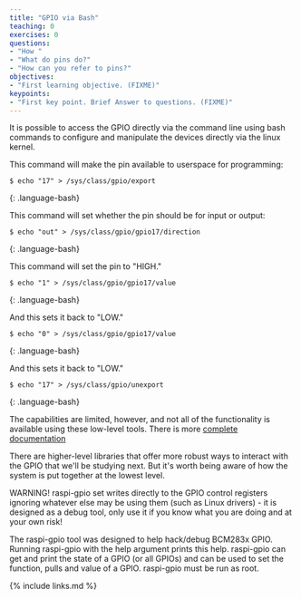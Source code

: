 ```yaml
---
title: "GPIO via Bash"
teaching: 0
exercises: 0
questions:
- "How "
- "What do pins do?"
- "How can you refer to pins?"
objectives:
- "First learning objective. (FIXME)"
keypoints:
- "First key point. Brief Answer to questions. (FIXME)"
---
```

It is possible to access the GPIO directly via the command line using bash commands to configure and manipulate the devices directly via the linux kernel.

This command will make the pin available to userspace for programming:
~~~
$ echo "17" > /sys/class/gpio/export
~~~
{: .language-bash}

This command will set whether the pin should be for input or output:
~~~
$ echo "out" > /sys/class/gpio/gpio17/direction
~~~
{: .language-bash}

This command will set the pin to "HIGH."
~~~
$ echo "1" > /sys/class/gpio/gpio17/value
~~~
{: .language-bash}

And this sets it back to "LOW."
~~~
$ echo "0" > /sys/class/gpio/gpio17/value
~~~
{: .language-bash}

And this sets it back to "LOW."
~~~
$ echo "17" > /sys/class/gpio/unexport
~~~
{: .language-bash}

The capabilities are limited, however, and not all of the functionality is available using these low-level tools. There is more [complete documentation](https://www.kernel.org/doc/Documentation/gpio/sysfs.txt)

There are higher-level libraries that offer more robust ways to interact with the GPIO that we'll be studying next. But it's worth being aware of how the system is put together at the lowest level.

WARNING! raspi-gpio set writes directly to the GPIO control registers
ignoring whatever else may be using them (such as Linux drivers) -
it is designed as a debug tool, only use it if you know what you
are doing and at your own risk!

The raspi-gpio tool was designed to help hack/debug BCM283x GPIO.
Running raspi-gpio with the help argument prints this help.
raspi-gpio can get and print the state of a GPIO (or all GPIOs)
and can be used to set the function, pulls and value of a GPIO.
raspi-gpio must be run as root.


{% include links.md %}
